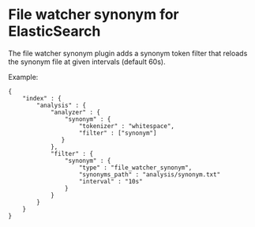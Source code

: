 File watcher synonym for ElasticSearch
==================================

The file watcher synonym plugin adds a synonym token filter that reloads the synonym file at given intervals (default 60s).

Example:

	{
	    "index" : {
	        "analysis" : {
	            "analyzer" : {
	                "synonym" : {
	                    "tokenizer" : "whitespace",
	                    "filter" : ["synonym"]
 	               }
	            },
	            "filter" : {
	                "synonym" : {
	                    "type" : "file_watcher_synonym",
	                    "synonyms_path" : "analysis/synonym.txt"
	                    "interval" : "10s"
	                }
	            }
	        }
	    }
	}

